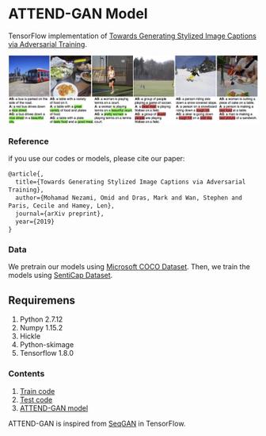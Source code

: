 # ATTEND-GAN Model

TensorFlow implementation of [Towards Generating Stylized Image Captions via Adversarial Training]().
<p align="center">
<img src="./images/samples.jpg" width=1000 high=700>
</p>

### Reference
if you use our codes or models, please cite our paper:
```
@article{,
  title={Towards Generating Stylized Image Captions via Adversarial Training},
  author={Mohamad Nezami, Omid and Dras, Mark and Wan, Stephen and Paris, Cecile and Hamey, Len},
  journal={arXiv preprint},
  year={2019}
}
```
### Data
We pretrain our models using [Microsoft COCO Dataset](http://cocodataset.org/#download). 
Then, we train the models using [SentiCap Dataset](http://cm.cecs.anu.edu.au/post/senticap/).

## Requiremens
1. Python 2.7.12
2. Numpy 1.15.2
3. Hickle
4. Python-skimage
3. Tensorflow 1.8.0

### Contents
1. [Train code](./train.py)
2. [Test code](./test.py)
3. [ATTEND-GAN model](./core/model_WGAN.py)

ATTEND-GAN is inspired from [SeqGAN](https://github.com/LantaoYu/SeqGAN) in TensorFlow.
